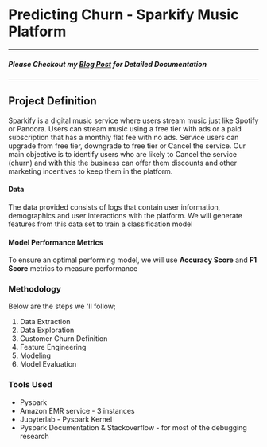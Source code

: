 # Predicting Churn - Sparkify Music Platform
-------
##### Please Checkout my [Blog Post](https://medium.com/@ephraim.mwai/predicting-customer-churn-using-pyspark-6a78a78a8412) for Detailed Documentation
------

## Project Definition
Sparkify is a digital music service where users stream music just like Spotify or Pandora. Users can stream music using a free tier with ads or a paid subscription that has a monthly flat fee with no ads. Service users can upgrade from free tier, downgrade to free tier or Cancel the service.
Our main objective is to identify users who are likely to Cancel the service (churn) and with this the business can offer them discounts and other marketing incentives to keep them in the platform.

#### Data
The data provided consists of logs that contain user information, demographics and user interactions with the platform. We will generate features from this data set to train a classification model
#### Model Performance Metrics
To ensure an optimal performing model, we will use  **Accuracy Score** and **F1 Score** metrics to measure performance

### Methodology
Below are the steps we 'll follow;
1. Data Extraction
2. Data Exploration
3. Customer Churn Definition
4. Feature Engineering
5. Modeling
6. Model Evaluation

### Tools Used
- Pyspark
- Amazon EMR service - 3 instances
- Jupyterlab - Pyspark Kernel
- Pyspark Documentation & Stackoverflow - for most of the debugging research
